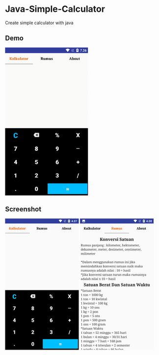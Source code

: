 # Java-Simple-Calculator
Create simple calculator with java


## Demo
![Alt Text](https://github.com/HolisMS/Java-Simple-Calculator/blob/master/Demo/demo_cal.gif)


## Screenshot
![Alt Text](https://github.com/HolisMS/Java-Simple-Calculator/blob/master/Screenshot/screenshot_home.png)
![Alt Text](https://github.com/HolisMS/Java-Simple-Calculator/blob/master/Screenshot/screenshot_rumus.png)


